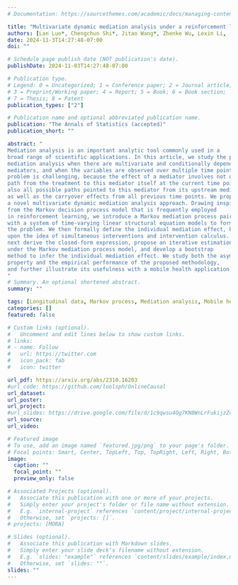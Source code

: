 ```yaml
---
# Documentation: https://sourcethemes.com/academic/docs/managing-content/

title: "Multivariate dynamic mediation analysis under a reinforcement learning framework"
authors: [Lan Luo*, Chengchun Shi*, Jitao Wang*, Zhenke Wu, Lexin Li, (* Co-first authors)]
date: 2024-11-3T14:27:48-07:00
doi: ""

# Schedule page publish date (NOT publication's date).
publishDate: 2024-11-03T14:27:48-07:00

# Publication type.
# Legend: 0 = Uncategorized; 1 = Conference paper; 2 = Journal article;
# 3 = Preprint/Working paper; 4 = Report; 5 = Book; 6 = Book section;
# 7 = Thesis; 8 = Patent
publication_types: ["2"]

# Publication name and optional abbreviated publication name.
publication: "The Annals of Statistics (accepted)"
publication_short: ""

abstract: "
Mediation analysis is an important analytic tool commonly used in a
broad range of scientific applications. In this article, we study the problem of
mediation analysis when there are multivariate and conditionally dependent
mediators, and when the variables are observed over multiple time points. The
problem is challenging, because the effect of a mediator involves not only the
path from the treatment to this mediator itself at the current time point, but
also all possible paths pointed to this mediator from its upstream mediators,
as well as the carryover effects from all previous time points. We propose
a novel multivariate dynamic mediation analysis approach. Drawing inspiration
from the Markov decision process model that is frequently employed
in reinforcement learning, we introduce a Markov mediation process paired
with a system of time-varying linear structural equation models to formulate
the problem. We then formally define the individual mediation effect, built
upon the idea of simultaneous interventions and intervention calculus. We
next derive the closed-form expression, propose an iterative estimation procedure
under the Markov mediation process model, and develop a bootstrap
method to infer the individual mediation effect. We study both the asymptotic
property and the empirical performance of the proposed methodology,
and further illustrate its usefulness with a mobile health application.
"
# Summary. An optional shortened abstract.
summary: ""

tags: [Longitudinal data, Markov process, Mediation analysis, Mobile health, Reinforcement learning]
categories: []
featured: false

# Custom links (optional).
#   Uncomment and edit lines below to show custom links.
# links:
# - name: Follow
#   url: https://twitter.com
#   icon_pack: fab
#   icon: twitter

url_pdf: https://arxiv.org/abs/2310.16203
#url_code: https://github.com/luolsph/OnlineCausal
url_dataset:
url_poster: 
url_project:
#url_slides: https://drive.google.com/file/d/1c9qwsu4Og7KN8WnLrFukijzZoh9Mbd6D/view?usp=sharing
url_source:
url_video:

# Featured image
# To use, add an image named `featured.jpg/png` to your page's folder. 
# Focal points: Smart, Center, TopLeft, Top, TopRight, Left, Right, BottomLeft, Bottom, BottomRight.
image:
  caption: ""
  focal_point: ""
  preview_only: false

# Associated Projects (optional).
#   Associate this publication with one or more of your projects.
#   Simply enter your project's folder or file name without extension.
#   E.g. `internal-project` references `content/project/internal-project/index.md`.
#   Otherwise, set `projects: []`.
# projects: [MORA]

# Slides (optional).
#   Associate this publication with Markdown slides.
#   Simply enter your slide deck's filename without extension.
#   E.g. `slides: "example"` references `content/slides/example/index.md`.
#   Otherwise, set `slides: ""`.
slides: ""
---
```

